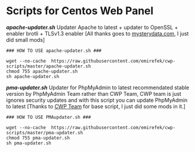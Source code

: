 
# Scripts for Centos Web Panel

***apache-updater.sh***
Updater Apache to latest + updater to OpenSSL + enabler brotli + TLSv1.3 enabler [All thanks goes to [mysterydata.com](https://www.mysterydata.com/install-latest-apache-version-in-cwp-control-web-panel/), I just did small mods]

    ### HOW TO USE apache-updater.sh ###
    
    wget --no-cache  https://raw.githubusercontent.com/emirefek/cwp-scripts/master/apache-updater.sh
    chmod 755 apache-updater.sh
    sh apache-updater.sh

***pma-updater.sh***
Updater for PhpMyAdmin to latest recommendated stable version by PhpMyAdmin Team rather than CWP Team, CWP team is just ignores security updates and with this script you can update PhpMyAdmin to latest [Thanks to [CWP Team](http://centos-webpanel.com/) for  base script, I just did some mods in it.]

    ### HOW TO USE PMAupdater.sh ###
    
    wget --no-cache  https://raw.githubusercontent.com/emirefek/cwp-scripts/master/pma-updater.sh
    chmod 755 pma-updater.sh
    sh pma-updater.sh
